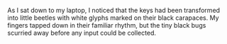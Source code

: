As I sat down to my laptop, I noticed that the keys had been transformed into
little beetles with white glyphs marked on their black carapaces. My fingers
tapped down in their familiar rhythm, but the tiny black bugs scurried away
before any input could be collected.
